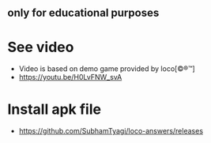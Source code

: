 
## only for educational purposes


# See video 
- Video is based on demo game provided by loco[©®™]
- https://youtu.be/H0LvFNW_svA

# Install apk file
  
- https://github.com/SubhamTyagi/loco-answers/releases
